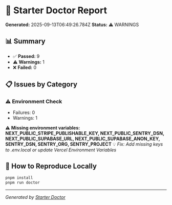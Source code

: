 # 🏥 Starter Doctor Report

**Generated:** 2025-09-13T06:49:26.784Z
**Status:** ⚠️ WARNINGS

## 📊 Summary

- ✅ **Passed:** 9
- ⚠️ **Warnings:** 1
- ❌ **Failed:** 0

## 📋 Issues by Category

### ⚠️ Environment Check

- Failures: 0
- Warnings: 1

⚠️ **Missing environment variables: NEXT_PUBLIC_STRIPE_PUBLISHABLE_KEY, NEXT_PUBLIC_SENTRY_DSN, NEXT_PUBLIC_SUPABASE_URL, NEXT_PUBLIC_SUPABASE_ANON_KEY, SENTRY_DSN, SENTRY_ORG, SENTRY_PROJECT**
   💡 *Fix: Add missing keys to .env.local or update Vercel Environment Variables*

## 🔧 How to Reproduce Locally

```bash
pnpm install
pnpm run doctor
```

---

*Generated by [Starter Doctor](../scripts/starter-doctor.ts)*
